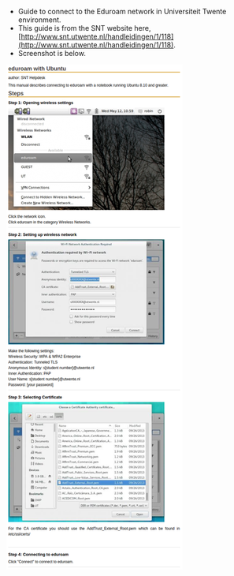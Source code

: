 * Guide to connect to the Eduroam network in Universiteit Twente environment.
* This guide is from the SNT website here, [http://www.snt.utwente.nl/handleidingen/1/118](http://www.snt.utwente.nl/handleidingen/1/118).
* Screenshot is below.

![./20161013-0218-cet-connect-to-universiteit-twente-eduroam-from-ubuntu-1.png](./20161013-0218-cet-connect-to-universiteit-twente-eduroam-from-ubuntu-1.png)